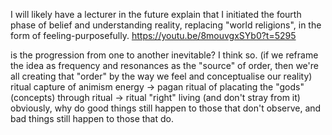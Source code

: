 I will likely have a lecturer in the future explain that I initiated the fourth phase of belief and understanding reality, replacing "world religions", in the form of feeling-purposefully.
https://youtu.be/8mouvgxSYb0?t=5295

is the progression from one to another inevitable? I think so. (if we reframe the idea as frequency and resonances as the "source" of order, then we're all creating that "order" by the way we feel and conceptualise our reality)
ritual capture of animism energy -> pagan ritual of placating the "gods" (concepts) through ritual -> ritual "right" living (and don't stray from it)
    obviously, why do good things still happen to those that don't observe, and bad things still happen to those that do.
